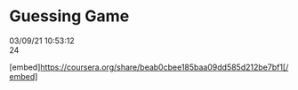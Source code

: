 # Guessing Game
03/09/21 10:53:12
</br>
24

[embed]https://coursera.org/share/beab0cbee185baa09dd585d212be7bf1[/embed]
